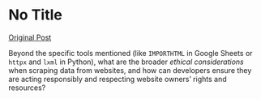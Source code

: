 # No Title

[Original Post](https://discourse.onlinedegree.iitm.ac.in/t/165959/326)

<p>Beyond the specific tools mentioned (like <code>IMPORTHTML</code> in Google Sheets or <code>httpx</code> and <code>lxml</code> in Python), what are the broader <em>ethical considerations</em> when scraping data from websites, and how can developers ensure they are acting responsibly and respecting website owners’ rights and resources?</p>
